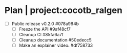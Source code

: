 # Plan | project:cocotb_ralgen
* [ ] Public release v0.2.0  #078a984b
    * [ ] Freeze the API  #9af48cf7
    * [ ] Cleanup CI  #85fa6a7f
    * [ ] Cleanup documentation  #50edecc5
    * [ ] Make an explainer video.  #df758733
